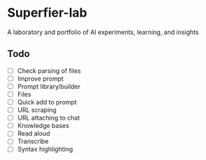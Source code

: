 # Superfier-lab

A laboratory and portfolio of AI experiments, learning, and insights

## Todo

- [ ] Check parsing of files
- [ ] Improve prompt
- [ ] Prompt library/builder
- [ ] Files
- [ ] Quick add to prompt
- [ ] URL scraping
- [ ] URL attaching to chat
- [ ] Knowledge bases
- [ ] Read aloud
- [ ] Transcribe
- [ ] Syntax highlighting
